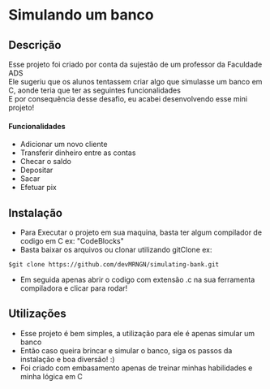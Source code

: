 # Simulando um banco

## Descrição
Esse projeto foi criado por conta da sujestão de um professor da Faculdade ADS <br>
Ele sugeriu que os alunos tentassem criar algo que simulasse um banco em C, aonde teria que ter as seguintes funcionalidades <br>
E por consequência desse desafio, eu acabei desenvolvendo esse mini projeto!
#### Funcionalidades
* Adicionar um novo cliente
* Transferir dinheiro entre as contas
* Checar o saldo
* Depositar 
* Sacar
* Efetuar pix

## Instalação
* Para Executar o projeto em sua maquina, basta ter algum compilador de codigo em C  ex: "CodeBlocks" 
* Basta baixar os arquivos ou clonar utilizando gitClone ex:
``` 
$git clone https://github.com/devMRNGN/simulating-bank.git
```
* Em seguida apenas abrir o codigo com extensão .c na sua ferramenta compiladora e clicar para rodar!

## Utilizações
* Esse projeto é bem simples, a utilização para ele é apenas simular um banco
* Então caso queira brincar e simular o banco, siga os passos da instalação e boa diversão! :)
* Foi criado com embasamento apenas de treinar minhas habilidades e minha lógica em C
